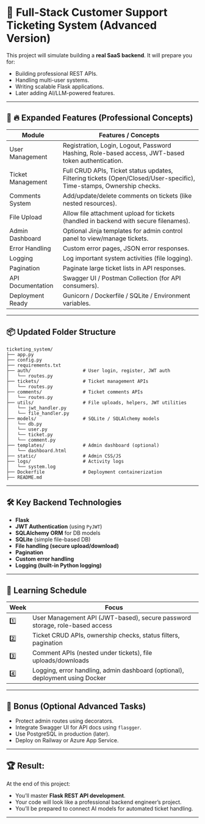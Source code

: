 

# 🚀 Full-Stack Customer Support Ticketing System (Advanced Version)

This project will simulate building a **real SaaS backend**. It will prepare you for:

* Building professional REST APIs.
* Handling multi-user systems.
* Writing scalable Flask applications.
* Later adding AI/LLM-powered features.

---

## 🎯 🔥 **Expanded Features (Professional Concepts)**

| Module            | Features / Concepts                                                                                                  |
| ----------------- | -------------------------------------------------------------------------------------------------------------------- |
| User Management   | Registration, Login, Logout, Password Hashing, Role-based access, JWT-based token authentication.                    |
| Ticket Management | Full CRUD APIs, Ticket status updates, Filtering tickets (Open/Closed/User-specific), Time-stamps, Ownership checks. |
| Comments System   | Add/update/delete comments on tickets (like nested resources).                                                       |
| File Upload       | Allow file attachment upload for tickets (handled in backend with secure filenames).                                 |
| Admin Dashboard   | Optional Jinja templates for admin control panel to view/manage tickets.                                             |
| Error Handling    | Custom error pages, JSON error responses.                                                                            |
| Logging           | Log important system activities (file logging).                                                                      |
| Pagination        | Paginate large ticket lists in API responses.                                                                        |
| API Documentation | Swagger UI / Postman Collection (for API consumers).                                                                 |
| Deployment Ready  | Gunicorn / Dockerfile / SQLite / Environment variables.                                                              |

---

## 📦 **Updated Folder Structure**

```
ticketing_system/
├── app.py
├── config.py
├── requirements.txt
├── auth/                   # User login, register, JWT auth
│   └── routes.py
├── tickets/                # Ticket management APIs
│   └── routes.py
├── comments/               # Ticket comments APIs
│   └── routes.py
├── utils/                  # File uploads, helpers, JWT utilities
│   └── jwt_handler.py
│   └── file_handler.py
├── models/                 # SQLite / SQLAlchemy models
│   └── db.py
│   └── user.py
│   └── ticket.py
│   └── comment.py
├── templates/              # Admin dashboard (optional)
│   └── dashboard.html
├── static/                 # Admin CSS/JS
├── logs/                   # Activity logs
│   └── system.log
├── Dockerfile              # Deployment containerization
├── README.md
```

---

## 🛠️ **Key Backend Technologies**

* **Flask**
* **JWT Authentication** (using `PyJWT`)
* **SQLAlchemy ORM** for DB models
* **SQLite** (simple file-based DB)
* **File handling (secure upload/download)**
* **Pagination**
* **Custom error handling**
* **Logging (built-in Python logging)**

---

## 📅 **Learning Schedule**

| Week | Focus                                                                        |
| ---- | ---------------------------------------------------------------------------- |
| 1️⃣  | User Management API (JWT-based), secure password storage, role-based access  |
| 2️⃣  | Ticket CRUD APIs, ownership checks, status filters, pagination               |
| 3️⃣  | Comment APIs (nested under tickets), file uploads/downloads                  |
| 4️⃣  | Logging, error handling, admin dashboard (optional), deployment using Docker |

---

## 📄 **Bonus (Optional Advanced Tasks)**

* Protect admin routes using decorators.
* Integrate Swagger UI for API docs using `flasgger`.
* Use PostgreSQL in production (later).
* Deploy on Railway or Azure App Service.

---

## 🏆 **Result:**

At the end of this project:

* You’ll master **Flask REST API development**.
* Your code will look like a professional backend engineer’s project.
* You’ll be prepared to connect AI models for automated ticket handling.

---


